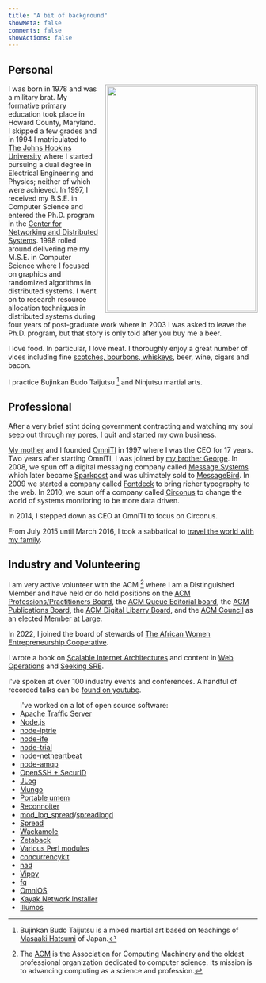 ```yaml
---
title: "A bit of background"
showMeta: false
comments: false
showActions: false
---
```


## Personal

<img width="300" height="453" src="/images/9096812268_696c02dcb7_s.jpg" style="float:right; margin-left:1em; margin-bottom:0.5em; padding:0.2em; height:453px; width:300px; border:1px solid #aaa"/>

I was born in 1978 and was a military brat. My formative primary education took place in Howard County, Maryland. I skipped a few grades and in 1994 I matriculated to [The Johns Hopkins University](https://www.jhu.edu/) where I started pursuing a dual degree in Electrical Engineering and Physics; neither of which were achieved. In 1997, I received my B.S.E. in Computer Science and entered the Ph.D. program in the [Center for Networking and Distributed Systems](https://www.cnds.jhu.edu/). 1998 rolled around delivering me my M.S.E. in Computer Science where I focused on graphics and randomized algorithms in distributed systems.  I went on to research resource allocation techniques in distributed systems during four years of post-graduate work where in 2003 I was asked to leave the Ph.D. program, but that story is only told after you buy me a beer.

I love food. In particular, I love meat. I thoroughly enjoy a great number of vices including fine [scotches, bourbons, whiskeys](https://lh3.googleusercontent.com/-wYdaDTa5f-8/UqegttTscCI/AAAAAAAAEJw/qW50EE8LPf8/w691-h518-no/20131210_181515_LLS.jpg), beer, wine, cigars and bacon.

I practice Bujinkan Budo Taijutsu [^fn:1] and Ninjutsu martial arts.

## Professional

After a very brief stint doing government contracting and watching my soul seep out through my pores, I quit and started my own business.

[My mother](https://www.linkedin.com/pub/sherry-schlossnagle/1/70/450) and I founded [OmniTI](https://omniti.com/) in 1997 where I was the CEO for 17 years. Two years after starting OmniTI, I was joined by [my brother George](https://www.linkedin.com/pub/george-schlossnagle/0/449/a20). In 2008, we spun off a digital messaging company called [Message Systems](https://www.messagesystems.com/) which later became [Sparkpost](https://www.sparkpost.com) and was ultimately sold to [MessageBird](https://www.messagebird.com/). In 2009 we started a company called [Fontdeck](https://fontdeck.com/) to bring richer typography to the web. In 2010, we spun off a company called [Circonus](https://www.circonus.com/) to change the world of systems montioring to be more data driven.

In 2014, I stepped down as CEO at OmniTI to focus on Circonus.

From July 2015 until March 2016, I took a sabbatical to [travel the world with my family](https://schlossini.tresbon.voyage/t/watt).

## Industry and Volunteering

I am very active volunteer with the ACM [^fn:2] where I am a Distinguished Member and have held or do hold positions on the [ACM Professions/Practitioners Board](https://learning.acm.org/about/professions_board.cfm), the [ACM Queue Editorial board](https://queue.acm.org/editorialboardx.cfm), the [ACM Publications Board](https://www.acm.org/publications/publications-board-committees), the [ACM Digital Libarry Board](https://dl.acm.org/about/dlboard), and the [ACM Council](https://www.acm.org/about-acm/acm-council) as an elected Member at Large.

In 2022, I joined the board of stewards of [The African Women Entrepreneurship Cooperative](https://www.thecge.net/institutes-initiatives/african-women-entrepreneurship-cooperative/).

I wrote a book on [Scalable Internet Architectures](https://www.amazon.com/exec/obidos/ASIN/067232699X/lethargy-20/104-9600898-8379162?_encoding=UTF8&camp=1789&link_code=xm2) and content in [Web Operations](https://www.amazon.com/gp/product/1449377440/ref=as_li_ss_tl?ie=UTF8&camp=1789&creative=390957&creativeASIN=1449377440&linkCode=as2&tag=lethargy-20) and [Seeking SRE](https://www.amazon.com/Seeking-SRE-Conversations-Running-Production/dp/1491978864).

I've spoken at over 100 industry events and conferences.  A handful of recorded talks can be [found on youtube](https://www.youtube.com/playlist?list=PLmI-gVUhoHby1WpBPqcfI3NHD4n3VCH9N).

<ul class="laundry">
I've worked on a lot of open source software:
<li><a title="Apache Traffic Server" href="https://trafficserver.apache.org/">Apache Traffic Server</a></li>
<li><a title="Node.js" href="https://github.com/joyent/node">Node.js</a></li>
<li><a title="node-iptrie" href="https://github.com/postwait/node-iptrie">node-iptrie</a></li>
<li><a title="node-ife" href="https://github.com/postwait/node-ife">node-ife</a></li>
<li><a title="node-trial" href="https://github.com/postwait/node-trial">node-trial</a></li>
<li><a title="node-netheartbeat" href="https://github.com/postwait/node-netheartbeat">node-netheartbeat</a></li>
<li><a title="node-amqp" href="https://github.com/postwait/node-amqp">node-amqp</a></li>
<li><a href="https://lethargy.org/~jesus/projects/">OpenSSH + SecurID</a></li>
<li><a href="https://labs.omniti.com/trac/jlog">JLog</a></li>
<li><a href="https://labs.omniti.com/trac/mungo">Mungo</a></li>
<li><a href="https://labs.omniti.com/trac/portableumem">Portable umem</a></li>
<li><a href="https://labs.omniti.com/trac/reconnoiter">Reconnoiter</a></li>
<li><a href="https://backhand.org/mod_log_spread/">mod_log_spread</a>/<a href="https://labs.omniti.com/trac/spreadlogd">spreadlogd</a></li>
<li><a href="https://spread.org/">Spread</a></li>
<li><a href="https://backhand.org/wackamole/">Wackamole</a></li>
<li><a href="https://labs.omniti.com/trac/zetaback">Zetaback</a></li>
<li><a href="https://search.cpan.org/~JESUS/">Various Perl modules</a></li>
<li><a title="Concurrency Kit" href="https://concurrencykit.org/">concurrencykit</a></li>
<li><a title="Node Agent Daemon" href="https://github.com/circonus-labs/nad">nad</a></li>
<li><a href="https://github.com/postwait/vippy">Vippy</a></li>
<li><a href="https://github.com/postwait/fq">fq</a></li>
<li><a title="OmniOS" href="https://omnios.omniti.com">OmniOS</a></li>
<li><a title="Kayak Installer" href="https://github.com/omniti-labs/kayak">Kayak Network Installer</a></li>
<li><a title="Illumos" href="https://github.com/illumos/illumos-gate">Illumos</a></li>
</ul>

[^fn:1]: Bujinkan Budo Taijutsu is a mixed martial art based on teachings of [Masaaki Hatsumi](https://en.wikipedia.org/wiki/Masaaki_Hatsumi) of Japan.  

[^fn:2]: The [ACM](https://acm.org) is the Association for Computing Machinery and the oldest professional organization dedicated to computer science.  Its mission is to advancing computing as a science and profession.

